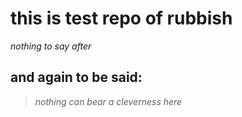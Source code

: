 # this is test repo of rubbish

*nothing to say after*

## and again to be said:
> *nothing can bear a cleverness here* 
